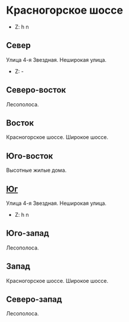 # Красногорское шоссе

* Z:    h   n

## Север

Улица 4-я Звездная.
Неширокая улица.

* Z:    -

## Северо-восток

Лесополоса.

## Восток

Красногорское шоссе.
Широкое шоссе.

## Юго-восток

Высотные жилые дома.

## [Юг](./09580055.md)

Улица 4-я Звездная.
Неширокая улица.

* Z:    h   n

## Юго-запад

Лесополоса.

## Запад

Красногорское шоссе.
Широкое шоссе.

## Северо-запад

Лесополоса.
